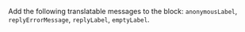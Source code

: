 Add the following translatable messages to the block: `anonymousLabel`, `replyErrorMessage`,
`replyLabel`, `emptyLabel`.
